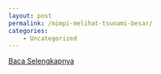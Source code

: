 ```yaml
---
layout: post
permalink: /mimpi-melihat-tsunami-besar/
categories:
    - Uncategorized
---
```


[Baca Selengkapnya](/04)